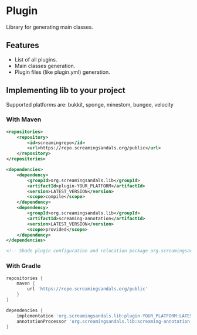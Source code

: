 # Plugin
Library for generating main classes.

## Features
* List of all plugins.
* Main classes generation.
* Plugin files (like plugin.yml) generation.

## Implementing lib to your project

Supported platforms are: bukkit, sponge, minestom, bungee, velocity

### With Maven
```xml
<repositories>
    <repository>
        <id>screamingrepo</id>
        <url>https://repo.screamingsandals.org/public</url>
    </repository>
</repositories>

<dependencies>
    <dependency>
        <groupId>org.screamingsandals.lib</groupId>
        <artifactId>plugin-YOUR_PLATFORM</artifactId>
        <version>LATEST_VERSION</version>
        <scope>compile</scope>
    </dependency>
    <dependency>
        <groupId>org.screamingsandals.lib</groupId>
        <artifactId>screaming-annotation</artifactId>
        <version>LATEST_VERSION</version>
        <scope>provided</scope>
    </dependency>
</dependencies>

<!-- Shade plugin configuration and relocation package org.screamingsandals.lib to your own package -->
```

### With Gradle

```groovy
repositories {
    maven { 
        url 'https://repo.screamingsandals.org/public' 
    }
}

dependencies {
    implementation 'org.screamingsandals.lib:plugin-YOUR_PLATFORM:LATEST_VERSION_HERE'
    annotationProcessor 'org.screamingsandals.lib:screaming-annotation:LATEST_VERSION_HERE'
}
```




